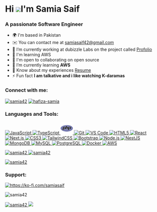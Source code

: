 
Hi ![](https://user-images.githubusercontent.com/18350557/176309783-0785949b-9127-417c-8b55-ab5a4333674e.gif)I'm Samia Saif
========================================================================================================================================

<h3>A passionate Software Engineer</h3>


* 🌍  I'm based in Pakistan
* ✉️  You can contact me at [samiasaif42@gmail.com](mailto:samiasaif42@gmail.com)
* 🔭 I’m currently working at dubizzle Labs on the project called [Profolio](https://www.bayut.com/agentportal/profolio/)
* 🧠  I'm learning AWS
* 🤝  I'm open to collaborating on open source
* 🌱 I’m currently learning **AWS**
* 📄 Know about my experiences [Resume](https://drive.google.com/file/d/1GwoJxcOaT-jwAR8R8mW7JQd-FcFHT5wR/view?usp=sharing)
* ⚡ Fun fact **I am talkative and i like watching K-daramas**

<h3 align="left">Connect with me:</h3>
<p align="left">
  
<a href="https://dev.to/samia42" target="blank"><img align="center" src="https://raw.githubusercontent.com/rahuldkjain/github-profile-readme-generator/master/src/images/icons/Social/devto.svg" alt="samia42" height="30" width="40" /></a>
<a href="https://linkedin.com/in/hafiza-samia" target="blank"><img align="center" src="https://raw.githubusercontent.com/rahuldkjain/github-profile-readme-generator/master/src/images/icons/Social/linked-in-alt.svg" alt="hafiza-samia" height="30" width="40" /></a>
</p>

<h3 align="left">Languages and Tools:</h3>
<p align="left">
  <!-- Programming Languages -->
  <a href="https://developer.mozilla.org/en-US/docs/Web/JavaScript" target="_blank" rel="noreferrer">
    <img src="https://raw.githubusercontent.com/danielcranney/readme-generator/main/public/icons/skills/javascript-colored.svg" width="36" height="36" alt="JavaScript" />
  </a>
  <a href="https://www.typescriptlang.org/" target="_blank" rel="noreferrer">
    <img src="https://raw.githubusercontent.com/danielcranney/readme-generator/main/public/icons/skills/typescript-colored.svg" width="36" height="36" alt="TypeScript" />
  </a>
  <a href="https://www.php.net" target="_blank" rel="noreferrer"> 
    <img src="https://raw.githubusercontent.com/devicons/devicon/master/icons/php/php-original.svg" alt="php" width="40" height="40"/> 
  </a>
  
  <!-- Version Control & IDEs -->
  <a href="https://git-scm.com/" target="_blank" rel="noreferrer">
    <img src="https://raw.githubusercontent.com/danielcranney/readme-generator/main/public/icons/skills/git-colored.svg" width="36" height="36" alt="Git" />
  </a>
  <a href="https://code.visualstudio.com/" target="_blank" rel="noreferrer">
    <img src="https://raw.githubusercontent.com/danielcranney/readme-generator/main/public/icons/skills/visualstudiocode.svg" width="36" height="36" alt="VS Code" />
  </a>

  <!-- Frontend Technologies -->
  <a href="https://developer.mozilla.org/en-US/docs/Glossary/HTML5" target="_blank" rel="noreferrer">
    <img src="https://raw.githubusercontent.com/danielcranney/readme-generator/main/public/icons/skills/html5-colored.svg" width="36" height="36" alt="HTML5" />
  </a>
  <a href="https://reactjs.org/" target="_blank" rel="noreferrer">
    <img src="https://raw.githubusercontent.com/danielcranney/readme-generator/main/public/icons/skills/react-colored.svg" width="36" height="36" alt="React" />
  </a>
  <a href="https://nextjs.org/docs" target="_blank" rel="noreferrer">
    <img src="https://raw.githubusercontent.com/danielcranney/readme-generator/main/public/icons/skills/nextjs-colored.svg" width="36" height="36" alt="Next.js" />
  </a>

  <!-- CSS Frameworks & Preprocessors -->
  <a href="https://www.w3.org/TR/CSS/#css" target="_blank" rel="noreferrer">
    <img src="https://raw.githubusercontent.com/danielcranney/readme-generator/main/public/icons/skills/css3-colored.svg" width="36" height="36" alt="CSS3" />
  </a>
  <a href="https://tailwindcss.com/" target="_blank" rel="noreferrer">
    <img src="https://raw.githubusercontent.com/danielcranney/readme-generator/main/public/icons/skills/tailwindcss-colored.svg" width="36" height="36" alt="TailwindCSS" />
  </a>
  <a href="https://getbootstrap.com/" target="_blank" rel="noreferrer">
    <img src="https://raw.githubusercontent.com/danielcranney/readme-generator/main/public/icons/skills/bootstrap-colored.svg" width="36" height="36" alt="Bootstrap" />
  </a>

  <!-- Backend Technologies -->
  <a href="https://nodejs.org/en/" target="_blank" rel="noreferrer">
    <img src="https://raw.githubusercontent.com/danielcranney/readme-generator/main/public/icons/skills/nodejs-colored.svg" width="36" height="36" alt="Node.js" />
  </a>
  <a href="https://nestjs.com/" target="_blank" rel="noreferrer">
    <img src="https://raw.githubusercontent.com/danielcranney/readme-generator/main/public/icons/skills/nestjs-colored.svg" width="36" height="36" alt="NestJS" />
  </a>

  <!-- Databases -->
  <a href="https://www.mongodb.com/" target="_blank" rel="noreferrer">
    <img src="https://raw.githubusercontent.com/danielcranney/readme-generator/main/public/icons/skills/mongodb-colored.svg" width="36" height="36" alt="MongoDB" />
  </a>
  <a href="https://www.mysql.com/" target="_blank" rel="noreferrer">
    <img src="https://raw.githubusercontent.com/danielcranney/readme-generator/main/public/icons/skills/mysql-colored.svg" width="36" height="36" alt="MySQL" />
  </a>
  <a href="https://www.postgresql.org/" target="_blank" rel="noreferrer">
    <img src="https://raw.githubusercontent.com/danielcranney/readme-generator/main/public/icons/skills/postgresql-colored.svg" width="36" height="36" alt="PostgreSQL" />
  </a>


  <!-- DevOps & Cloud -->
  <a href="https://www.docker.com/" target="_blank" rel="noreferrer">
    <img src="https://raw.githubusercontent.com/danielcranney/readme-generator/main/public/icons/skills/docker-colored.svg" width="36" height="36" alt="Docker" />
  </a>
  <a href="https://aws.amazon.com" target="_blank" rel="noreferrer">
    <img src="https://raw.githubusercontent.com/danielcranney/readme-generator/main/public/icons/skills/aws-colored.svg" width="36" height="36" alt="AWS" />
  </a>

 
</p>




<a href="https://github.com/samia42">    
  <img  src="https://github-readme-streak-stats.herokuapp.com/?user=samia42&show_icons=true&theme=vue&locale=en&layout=compact" alt="samia42" />
</a>
  <a href="https://github.com/samia42">
  <img src="https://github-readme-stats.vercel.app/api/top-langs?username=samia42&show_icons=true&theme=vue&locale=en&layout=compact" alt="samia42" />
  </a>



<p align="left"> <a href="https://github.com/ryo-ma/github-profile-trophy"><img src="https://github-profile-trophy.vercel.app/?username=samia42&theme=oldie" alt="samia42" /></a> </p>


<h3 align="left">Support:</h3>
<p>
  <a href="https://ko-fi.com/https://ko-fi.com/samiasaif"> 
    <img  src="https://cdn.ko-fi.com/cdn/kofi3.png?v=3" height="50" width="210" alt="https://ko-fi.com/samiasaif" />
  </a>
</p>

<p> 
  <img src="https://komarev.com/ghpvc/?username=samia42&label=Profile%20views&color=0e75b6&style=flat" alt="samia42" /> 
</p>




<a href="https://github.com/samia42">
    <img height=200  src="https://github-readme-streak-stats.herokuapp.com/?user=samia42&show_icons=true&theme=vue&locale=en&layout=compact" alt="samia42" />
</a>
<a href="https://github.com/samia42">
  <img height=200  src="https://github-readme-stats.vercel.app/api/top-langs?username=samia42&layout=compact&langs_count=8&card_width=320" />
</a>
<!--   <img height=200 align="center" src="https://github-readme-stats.vercel.app/api?username=samia42" /> -->





